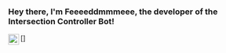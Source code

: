 ### Hey there, I'm Feeeeddmmmeee, the developer of the Intersection Controller Bot!
[<img align= "left" alt="IC Discord" width="22px" src="https://cdn4.iconfinder.com/data/icons/logos-and-brands/512/91_Discord_logo_logos-512.png" />]
